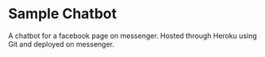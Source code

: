 # Sample Chatbot
A chatbot for a facebook page on messenger. Hosted through Heroku using Git and deployed on messenger.
